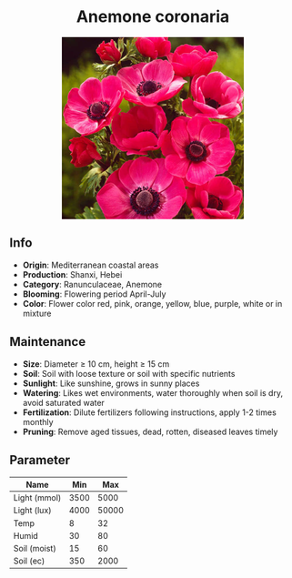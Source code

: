 <h1 align='center'>Anemone coronaria</h1>
<p align="center">
    <img 
        align='center'
        width='320'
        src="../images/anemone coronaria.png" 
        alt='Anemone coronaria' />
</p>

## Info

 - **Origin**: Mediterranean coastal areas
 - **Production**: Shanxi, Hebei
 - **Category**: Ranunculaceae, Anemone
 - **Blooming**: Flowering period April-July
 - **Color**: Flower color red, pink, orange, yellow, blue, purple, white or in mixture

## Maintenance

 - **Size**: Diameter ≥ 10 cm, height ≥ 15 cm
 - **Soil**: Soil with loose texture or soil with specific nutrients
 - **Sunlight**: Like sunshine, grows in sunny places
 - **Watering**: Likes wet environments, water thoroughly when soil is dry, avoid saturated water
 - **Fertilization**: Dilute fertilizers following instructions, apply 1-2 times monthly
 - **Pruning**: Remove aged tissues, dead, rotten, diseased leaves timely

## Parameter

| Name         | Min  | Max   |
|--------------|------|-------|
| Light (mmol) | 3500 | 5000  |
| Light (lux)  | 4000 | 50000 |
| Temp         | 8    | 32    |
| Humid        | 30   | 80    |
| Soil (moist) | 15   | 60    |
| Soil (ec)    | 350  | 2000  |